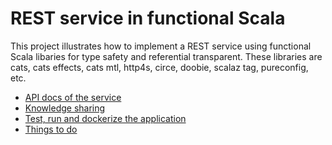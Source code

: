# REST service in functional Scala

This project illustrates how to implement a REST service using functional Scala libaries for type safety and referential transparent.  These libraries are cats, cats effects, cats mtl, http4s, circe, doobie, scalaz tag, pureconfig, etc.

* [API docs of the service](api-docs.md)
* [Knowledge sharing](functional-scala-notes)
* [Test, run and dockerize the application](test-build-devops)
* [Things to do](todo.md)